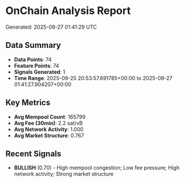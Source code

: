 # OnChain Analysis Report
Generated: 2025-09-27 01:41:29 UTC

## Data Summary
- **Data Points**: 74
- **Feature Points**: 74
- **Signals Generated**: 1
- **Time Range**: 2025-09-25 20:53:57.691785+00:00 to 2025-09-27 01:41:27.904207+00:00

## Key Metrics
- **Avg Mempool Count**: 165799
- **Avg Fee (30min)**: 2.2 sat/vB
- **Avg Network Activity**: 1.000
- **Avg Market Structure**: 0.767

## Recent Signals
- **BULLISH** (0.70) - High mempool congestion; Low fee pressure; High network activity; Strong market structure
